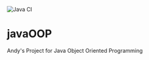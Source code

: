 ![Java CI](https://github.com/Andi-IM/javaOOP/workflows/Java%20CI/badge.svg?branch=master)

# javaOOP
Andy's Project for Java Object Oriented Programming
